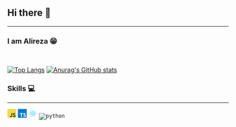 ## Hi there 👋
<hr>

### I am Alireza 😁

<br>


[![Top Langs](https://github-readme-stats.vercel.app/api/top-langs/?username=Alirezamajidiyan)](https://github.com/anuraghazra/github-readme-stats)
[![Anurag's GitHub stats](https://github-readme-stats.vercel.app/api?username=Alirezamajidiyan&theme=midnight-purple&show_icons=true&line_height=33)](https://github.com/anuraghazra/github-readme-stats)

### Skills 💻
<hr>
<code><img height="20" alt="javascript" src="https://raw.githubusercontent.com/github/explore/80688e429a7d4ef2fca1e82350fe8e3517d3494d/topics/javascript/javascript.png"></code>
<code><img height="20" alt="typescript" src="https://raw.githubusercontent.com/github/explore/80688e429a7d4ef2fca1e82350fe8e3517d3494d/topics/typescript/typescript.png"></code>
<code><img height="20" alt="react" src="https://raw.githubusercontent.com/github/explore/80688e429a7d4ef2fca1e82350fe8e3517d3494d/topics/react/react.png"></code>
<code><img height="20" alt="python" src="https://raw.githubusercontent.com/bablubambal/All_logo_and_pictures/1ac69ce5fbc389725f16f989fa53c62d6e1b4883/programming%20languages/python.svg"></code>



